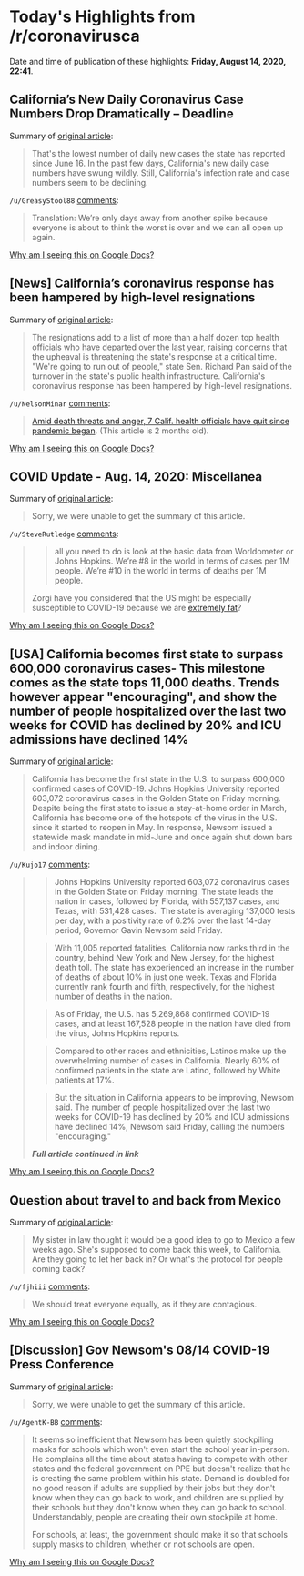 # Today's Highlights from /r/coronavirusca

Date and time of publication of these highlights: **Friday, August 14, 2020, 22:41**.

## California’s New Daily Coronavirus Case Numbers Drop Dramatically – Deadline

Summary of [original article](https://deadline.com/2020/08/california-coronavirus-update-new-case-numbers-plummet-lowest-daily-total-in-7-weeks-1203013673/):

> That's the lowest number of daily new cases the state has reported since June 16. In the past few days, California's new daily case numbers have swung wildly. Still, California's infection rate and case numbers seem to be declining.

`/u/GreasyStool88` [comments](https://www.reddit.com/r/CoronavirusCA/comments/i9wfnj/californias_new_daily_coronavirus_case_numbers/):

> Translation:  We’re only days away from another spike because everyone is about to think the worst is over and we can all open up again.

[Why am I seeing this on Google Docs?](https://docs.google.com/document/d/1Dc6We63vOXIZsc0op-Bt4abqkYjXzOigalQqFxmvvbM/edit?usp=sharing)

## [News] California’s coronavirus response has been hampered by high-level resignations

Summary of [original article](https://www.reddit.com/r/CoronavirusCA/comments/i9nf6l/news_californias_coronavirus_response_has_been/):

> The resignations add to a list of more than a half dozen top health officials who have departed over the last year, raising concerns that the upheaval is threatening the state's response at a critical time. "We're going to run out of people," state Sen. Richard Pan said of the turnover in the state's public health infrastructure. California's coronavirus response has been hampered by high-level resignations.

`/u/NelsonMinar` [comments](https://www.reddit.com/r/CoronavirusCA/comments/i9nf6l/news_californias_coronavirus_response_has_been/):

> [Amid death threats and anger, 7 Calif. health officials have quit since pandemic began](https://www.sfgate.com/bayarea/article/CA-health-directors-quit-amid-death-threats-15343863.php). (This article is 2 months old).

[Why am I seeing this on Google Docs?](https://docs.google.com/document/d/1Dc6We63vOXIZsc0op-Bt4abqkYjXzOigalQqFxmvvbM/edit?usp=sharing)

## COVID Update - Aug. 14, 2020: Miscellanea

Summary of [original article](/r/LosAngeles/comments/i9ujwt/covid_update_aug_14_2020_miscellanea/):

> Sorry, we were unable to get the summary of this article.

`/u/SteveRutledge` [comments](https://www.reddit.com/r/CoronavirusCA/comments/i9uk3d/covid_update_aug_14_2020_miscellanea/):

> >all you need to do is look at the basic data from Worldometer or Johns Hopkins. We’re #8 in the world in terms of cases per 1M people. We’re #10 in the world in terms of deaths per 1M people.
> 
> Zorgi have you considered that the US might be especially susceptible to COVID-19 because we are [extremely fat](https://www.nytimes.com/2020/08/14/health/coronavirus-obesity.html)?

[Why am I seeing this on Google Docs?](https://docs.google.com/document/d/1Dc6We63vOXIZsc0op-Bt4abqkYjXzOigalQqFxmvvbM/edit?usp=sharing)

## [USA] California becomes first state to surpass 600,000 coronavirus cases- This milestone comes as the state tops 11,000 deaths. Trends however appear "encouraging", and show the number of people hospitalized over the last two weeks for COVID has declined by 20% and ICU admissions have declined 14%

Summary of [original article](https://www.cbsnews.com/amp/news/california-first-state-surpass-600000-coronavirus-cases/?):

> California has become the first state in the U.S. to surpass 600,000 confirmed cases of COVID-19. Johns Hopkins University reported 603,072 coronavirus cases in the Golden State on Friday morning. Despite being the first state to issue a stay-at-home order in March, California has become one of the hotspots of the virus in the U.S. since it started to reopen in May. In response, Newsom issued a statewide mask mandate in mid-June and once again shut down bars and indoor dining.

`/u/Kujo17` [comments](https://www.reddit.com/r/CoronavirusCA/comments/ia1vwx/usa_california_becomes_first_state_to_surpass/):

> >Johns Hopkins University reported 603,072 coronavirus cases in the Golden State on Friday morning. The state leads the nation in cases, followed by Florida, with 557,137 cases, and Texas, with 531,428 cases.  The state is averaging 137,000 tests per day, with a positivity rate of 6.2% over the last 14-day period, Governor Gavin Newsom said Friday. 
> 
> >With 11,005 reported fatalities, California now ranks third in the country, behind New York and New Jersey, for the highest death toll. The state has experienced an increase in the number of deaths of about 10% in just one week. Texas and Florida currently rank fourth and fifth, respectively, for the highest number of deaths in the nation. 
> 
> >As of Friday, the U.S. has 5,269,868 confirmed COVID-19 cases, and at least 167,528 people in the nation have died from the virus, Johns Hopkins reports. 
> 
> >Compared to other races and ethnicities, Latinos make up the overwhelming number of cases in California. Nearly 60% of confirmed patients in the state are Latino, followed by White patients at 17%.
> 
> >But the situation in California appears to be improving, Newsom said. The number of people hospitalized over the last two weeks for COVID-19 has declined by 20% and ICU admissions have declined 14%, Newsom said Friday, calling the numbers "encouraging." 
> 
> ***Full article continued in link***

[Why am I seeing this on Google Docs?](https://docs.google.com/document/d/1Dc6We63vOXIZsc0op-Bt4abqkYjXzOigalQqFxmvvbM/edit?usp=sharing)

## Question about travel to and back from Mexico

Summary of [original article](https://www.reddit.com/r/CoronavirusCA/comments/i9srro/question_about_travel_to_and_back_from_mexico/):

> My sister in law thought it would be a good idea to go to Mexico a few weeks ago. She's supposed to come back this week, to California. Are they going to let her back in? Or what's the protocol for people coming back?

`/u/fjhiii` [comments](https://www.reddit.com/r/CoronavirusCA/comments/i9srro/question_about_travel_to_and_back_from_mexico/):

> We should treat everyone equally, as if they are contagious.

[Why am I seeing this on Google Docs?](https://docs.google.com/document/d/1Dc6We63vOXIZsc0op-Bt4abqkYjXzOigalQqFxmvvbM/edit?usp=sharing)

## [Discussion] Gov Newsom's 08/14 COVID-19 Press Conference

Summary of [original article](https://www.reddit.com/r/CoronavirusCA/comments/i9s1k5/discussion_gov_newsoms_0814_covid19_press/):

> Sorry, we were unable to get the summary of this article.

`/u/AgentK-BB` [comments](https://www.reddit.com/r/CoronavirusCA/comments/i9s1k5/discussion_gov_newsoms_0814_covid19_press/):

> It seems so inefficient that Newsom has been quietly stockpiling masks for schools which won't even start the school year in-person. He complains all the time about states having to compete with other states and the federal government on PPE but doesn't realize that he is creating the same problem within his state. Demand is doubled for no good reason if adults are supplied by their jobs but they don't know when they can go back to work, and children are supplied by their schools but they don't know when they can go back to school. Understandably, people are creating their own stockpile at home.
> 
> For schools, at least, the government should make it so that schools supply masks to children, whether or not schools are open.

[Why am I seeing this on Google Docs?](https://docs.google.com/document/d/1Dc6We63vOXIZsc0op-Bt4abqkYjXzOigalQqFxmvvbM/edit?usp=sharing)


